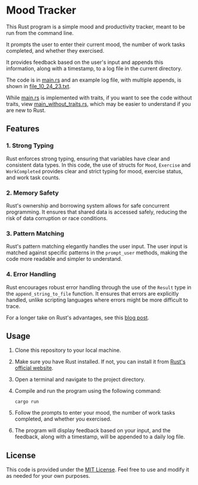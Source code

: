 # Mood Tracker

This Rust program is a simple mood and productivity tracker, meant to be run from the command line. 

It prompts the user to enter their current mood, the number of work tasks completed, and whether they exercised. 

It provides feedback based on the user's input and appends this information, along with a timestamp, to a log file in the current directory.

The code is in [main.rs](https://github.com/julianeon/moodtracker/blob/main/src/main.rs) and an example log file, with multiple appends, is shown in [file_10_24_23.txt](https://github.com/julianeon/moodtracker/blob/main/src/file_10_24_23.txt).

While [main.rs](https://github.com/julianeon/moodtracker/blob/main/src/main.rs) is implemented with traits, if you want to see the code without traits, view [main_without_traits.rs](https://github.com/julianeon/moodtracker/blob/main/src/main_without_traits.rs), which may be easier to understand if you are new to Rust.

## Features 

### 1. Strong Typing
Rust enforces strong typing, ensuring that variables have clear and consistent data types. In this code, the use of structs for `Mood`, `Exercise` and `WorkCompleted` provides clear and strict typing for mood, exercise status, and work task counts.

### 2. Memory Safety
Rust's ownership and borrowing system allows for safe concurrent programming. It ensures that shared data is accessed safely, reducing the risk of data corruption or race conditions.

### 3. Pattern Matching
Rust's pattern matching elegantly handles the user input. The user input is matched against specific patterns in the `prompt_user` methods, making the code more readable and simpler to understand.

### 4. Error Handling
Rust encourages robust error handling through the use of the `Result` type in the `append_string_to_file` function. It ensures that errors are explicitly handled, unlike scripting languages where errors might be more difficult to trace.

For a longer take on Rust's advantages, see this [blog post](https://www.rerun.io/blog/why-rust).

## Usage

1. Clone this repository to your local machine.

2. Make sure you have Rust installed. If not, you can install it from [Rust's official website](https://www.rust-lang.org/tools/install).

3. Open a terminal and navigate to the project directory.

4. Compile and run the program using the following command:

   ```shell
   cargo run
   ```

5. Follow the prompts to enter your mood, the number of work tasks completed, and whether you exercised.

6. The program will display feedback based on your input, and the feedback, along with a timestamp, will be appended to a daily log file.

## License

This code is provided under the [MIT License](LICENSE). Feel free to use and modify it as needed for your own purposes.

